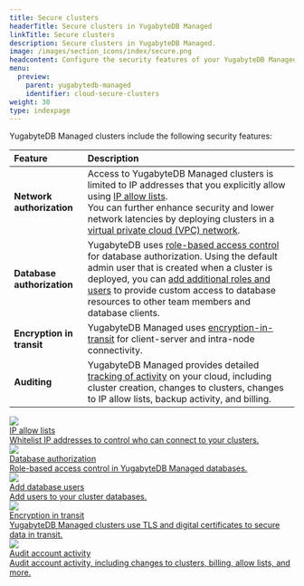 ```yaml
---
title: Secure clusters
headerTitle: Secure clusters in YugabyteDB Managed
linkTitle: Secure clusters
description: Secure clusters in YugabyteDB Managed.
image: /images/section_icons/index/secure.png
headcontent: Configure the security features of your YugabyteDB Managed clusters.
menu:
  preview:
    parent: yugabytedb-managed
    identifier: cloud-secure-clusters
weight: 30
type: indexpage
---
```


YugabyteDB Managed clusters include the following security features:

| Feature | Description |
| :--- | :--- |
| **Network authorization** | Access to YugabyteDB Managed clusters is limited to IP addresses that you explicitly allow using [IP allow lists](add-connections/).<br>You can further enhance security and lower network latencies by deploying clusters in a [virtual private cloud (VPC) network](../cloud-basics/cloud-vpcs/). |
| **Database authorization** | YugabyteDB uses [role-based access control](cloud-users/) for database authorization. Using the default admin user that is created when a cluster is deployed, you can [add additional roles and users](add-users/) to provide custom access to database resources to other team members and database clients. |
| **Encryption in transit** | YugabyteDB Managed uses [encryption-in-transit](cloud-authentication/) for client-server and intra-node connectivity. |
| **Auditing** | YugabyteDB Managed provides detailed [tracking of activity](cloud-activity/) on your cloud, including cluster creation, changes to clusters, changes to IP allow lists, backup activity, and billing. |

<div class="row">

  <div class="col-12 col-md-6 col-lg-12 col-xl-6">
    <a class="section-link icon-offset" href="add-connections/">
      <div class="head">
        <img class="icon" src="/images/section_icons/secure/tls-encryption/connect-to-cluster.png" aria-hidden="true" />
        <div class="title">IP allow lists</div>
      </div>
      <div class="body">
        Whitelist IP addresses to control who can connect to your clusters.
      </div>
    </a>
  </div>

  <div class="col-12 col-md-6 col-lg-12 col-xl-6">
    <a class="section-link icon-offset" href="cloud-users/">
      <div class="head">
        <img class="icon" src="/images/section_icons/secure/authorization.png" aria-hidden="true" />
        <div class="title">Database authorization</div>
      </div>
      <div class="body">
        Role-based access control in YugabyteDB Managed databases.
      </div>
    </a>
  </div>

  <div class="col-12 col-md-6 col-lg-12 col-xl-6">
    <a class="section-link icon-offset" href="add-users/">
      <div class="head">
        <img class="icon" src="/images/section_icons/secure/create-roles.png" aria-hidden="true" />
        <div class="title">Add database users</div>
      </div>
      <div class="body">
        Add users to your cluster databases.
      </div>
    </a>
  </div>

  <div class="col-12 col-md-6 col-lg-12 col-xl-6">
    <a class="section-link icon-offset" href="cloud-authentication/">
      <div class="head">
        <img class="icon" src="/images/section_icons/secure/tls-encryption/connect-to-cluster.png" aria-hidden="true" />
        <div class="title">Encryption in transit</div>
      </div>
      <div class="body">
        YugabyteDB Managed clusters use TLS and digital certificates to secure data in transit.
      </div>
    </a>
  </div>

  <div class="col-12 col-md-6 col-lg-12 col-xl-6">
    <a class="section-link icon-offset" href="cloud-activity/">
      <div class="head">
        <img class="icon" src="/images/section_icons/explore/monitoring.png" aria-hidden="true" />
        <div class="title">Audit account activity</div>
      </div>
      <div class="body">
        Audit account activity, including changes to clusters, billing, allow lists, and more.
      </div>
    </a>
  </div>
</div>
